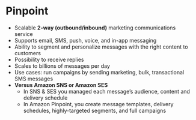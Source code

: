 # Pinpoint

- Scalable **2-way (outbound/inbound)** marketing communications service
- Supports email, SMS, push, voice, and in-app messaging
- Ability to segment and personalize messages with the right content to customers
- Possibility to receive replies
- Scales to billions of messages per day
- Use cases: run campaigns by sending marketing, bulk, transactional SMS messages
- **Versus Amazon SNS or Amazon SES**
    - In SNS & SES you managed each message’s audience, content and delivery schedule
    - In Amazon Pinpoint, you create message templates, delivery schedules, highly-targeted segments, and full campaigns